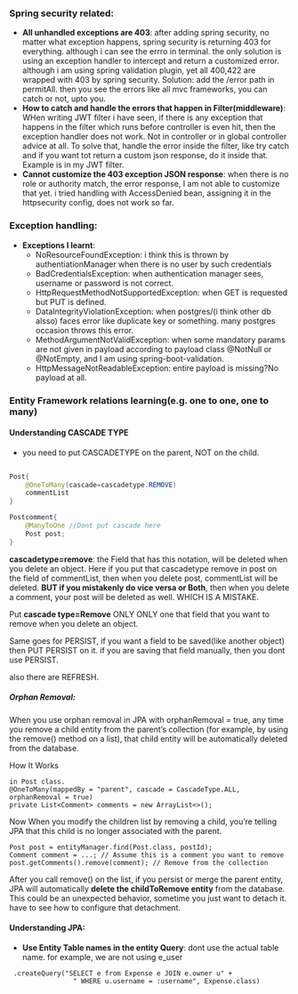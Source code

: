 ### Spring security related:
- **All unhandled exceptions are 403**: after adding spring security, no matter what exception 
happens, spring security is returning 403 for everything.
although i can see the errro in terminal. the only 
solution is using an exception handler to intercept 
and return a customized error. although i am using 
spring validation plugin, yet all 400,422 are wrapped with 
403 by spring security.
Solution: add the /error path in permitAll. then you see the errors
like all mvc frameworks, you can catch or not, upto you.
- **How to catch and handle the errors that happen in Filter(middleware)**: WHen writing JWT
filter i have seen, if there is any exception that happens in the filter which runs before
controller is even hit, then the exception handler does not work. Not in controller or in global
controller advice at all. To solve that, handle the error inside the filter, like try catch
and if you want tot return a custom json response, do it inside that. Example is in my JWT filter.
- **Cannot customize the 403 exception JSON response**: when there is no role or authority match, the
error response, I am not able to customize that yet. i tried handling with AccessDenied bean, assigning
it in the httpsecurity config, does not work so far.


### Exception handling:
- **Exceptions I learnt**:
    * NoResourceFoundException: i think this is thrown by authentiationManager when there is no user by such credentials
    * BadCredentialsException: when authentication manager sees, username or password is not correct.
    * HttpRequestMethodNotSupportedException: when GET is requested but PUT is defined.
    * DataIntegrityViolationException: when postgres/(i think other db alsso) faces error like duplicate key or something. many postgres occasion throws this error.
    * MethodArgumentNotValidException: when some mandatory params are not given in payload according to payload class @NotNull or @NotEmpty, and I am using spring-boot-validation.
    * HttpMessageNotReadableException: entire payload is missing?No payload at all.
### Entity Framework relations learning(e.g. one to one, one to many)

#### Understanding CASCADE TYPE
- you need to put CASCADETYPE on the parent, NOT on the child.
```java

Post{
    @OneToMany(cascade=cascadetype.REMOVE)
    commentList
}

Postcomment{
    @ManyToOne //Dont put cascade here
    Post post;
}
```
**cascadetype=remove**: the Field that has this notation, will be deleted 
when you delete an object. Here if you put that cascadetype remove in post on
the field of commentList,  then when you delete post, commentList will be deleted.
**BUT if you mistakenly do vice versa or Both**, then when you delete a comment,
your post will be deleted as well. WHICH IS A MISTAKE.

Put **cascade type=Remove** ONLY ONLY one that field that you want to remove when you
delete an object.

Same goes for PERSIST, if you want a field to be saved(like another object)
then PUT PERSIST on it. if you are saving that field manually, then you dont
use PERSIST.

also there are REFRESH.

##### Orphan Removal:

When you use orphan removal in JPA with orphanRemoval = true, any time you remove a child entity from the parent’s collection (for example, by using the remove() method on a list), that child entity will be automatically deleted from the database.

How It Works
```
in Post class.
@OneToMany(mappedBy = "parent", cascade = CascadeType.ALL, orphanRemoval = true)
private List<Comment> comments = new ArrayList<>();
```
Now When you modify the children list by removing a child, you’re telling JPA that this child is no 
longer associated with the parent.
```
Post post = entityManager.find(Post.class, postId);
Comment comment = ...; // Assume this is a comment you want to remove
post.getComments().remove(comment); // Remove from the collection
```
After you call remove() on the list, if you persist or merge the parent entity,
JPA will automatically **delete the childToRemove entity** from the database. This could be an 
unexpected behavior, sometime you just want to detach it. have to see how to configure that
detachment.

#### Understanding JPA:
* **Use Entity Table names in the entity Query**: dont use the actual table name. for
example, we are not using e_user
```
 .createQuery("SELECT e from Expense e JOIN e.owner u" +
                " WHERE u.username = :username", Expense.class)
```
